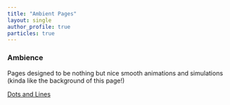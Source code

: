 ```yaml
---
title: "Ambient Pages"
layout: single
author_profile: true
particles: true
---
```


### Ambience

Pages designed to be nothing but nice smooth animations and simulations (kinda like the background of this page!)

<a href="/_pages/ambientLineParticles/" class="btn btn--primary">Dots and Lines</a>

<!--
<script type="module">
    import { showLogo } from "/assets/js/threejs/logo3d.js";
    showLogo();
</script>
-->
